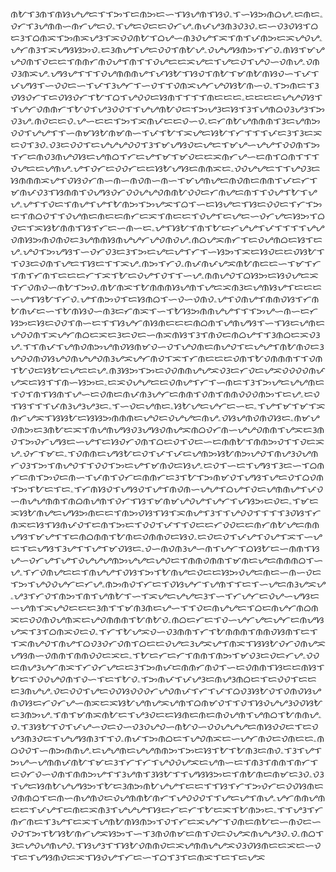 ᜈᜀᜎᜂᜈᜎᜈᜐᜌᜌᜇᜎᜎᜅᜎᜇᜈᜅᜇᜑᜎᜐᜌᜈᜎᜐᜏۦᜎᜑᜐᜅᜈᜊᜌۦᜇᜈᜇۦᜏᜆᜎᜂᜌᜈᜈᜑᜈᜆᜌᜇᜏۦᜎᜌᜇᜏᜇᜇᜏᜆᜌۦᜈᜉᜌᜂᜈᜂᜏᜂᜏۦᜇᜑᜏᜂᜏᜐᜎᜊᜇᜂᜎᜊᜈᜁᜎᜅᜈᜁᜌᜂᜎᜁᜏᜏᜈᜀᜎᜊᜌᜑᜈᜂᜏᜌᜎᜁᜎᜈᜎᜉᜈᜅᜇᜁᜌᜏᜌۦᜌᜆᜈᜂᜎᜁᜌᜐᜐᜅᜏۦᜇᜂᜈᜌᜎᜌᜇᜏᜏᜎᜈᜀᜌۦᜏᜌᜌᜐᜈᜅᜎᜆᜏۦᜈᜐᜎᜋᜌᜌᜏᜈᜎᜏᜇᜇᜎᜈᜈᜆᜈᜏᜌᜎᜈᜎᜎᜏᜌᜇᜇᜁᜌᜇᜎᜌᜇᜏᜎᜌᜏᜑᜏᜈᜌۦᜏᜈᜏᜂᜈᜁᜌۦᜌᜐᜌᜎᜎᜎᜏᜌᜈᜈᜈᜌᜎᜉᜐᜀᜎᜐᜏᜎᜈᜀᜎᜋᜈᜀᜈᜐᜏᜑᜎᜉᜎᜉᜌᜐᜎᜑᜏᜏᜇᜑᜎᜉᜎᜂᜌᜆᜎᜑᜏᜎᜎᜏᜈᜁᜌᜆᜌᜏᜐᜀᜈᜑᜏۦᜎᜅᜈᜇᜎᜂᜏᜐᜏᜆᜎᜇᜏᜐᜏᜆᜎᜀᜎᜊᜎᜌᜏᜏᜇᜐᜈᜎᜎᜎᜎᜈᜇᜇᜇۦᜇᜇᜇᜇᜌᜌᜏᜐᜎᜎᜌᜆᜏᜈᜈᜆᜎᜀᜏᜎᜌᜂᜏᜏᜎᜎᜌᜌᜈᜀᜏᜇᜎᜅᜌᜂᜇᜐᜎᜂᜎᜌᜈᜊᜏᜂᜌᜂᜎᜅᜏᜂᜌۦᜈᜏᜇᜇᜏۦᜌᜑᜇᜇᜎᜅᜎᜁᜈᜉᜇᜇᜏᜑᜏۦᜇᜆᜈᜀᜌᜈᜈᜈᜎᜂᜇᜌᜈᜅᜏᜏᜎᜌᜌᜎᜎᜑᜈᜋᜐᜀᜈᜋᜈᜑᜎᜉᜎᜀᜎᜁᜌᜇᜐᜀᜎᜆᜎᜎᜎᜉᜇᜂᜎᜂᜇᜁᜇᜏᜎᜂᜏۦᜏᜂᜇᜏᜏᜎᜇᜌᜌᜌᜏᜏᜎᜂᜎᜋᜌᜐᜏᜇᜌᜇᜎᜋᜌᜑᜌᜌᜎᜏᜏᜈᜎᜅᜎᜆᜇᜈᜏᜂᜈᜌᜏᜐᜇᜌᜈᜊᜎᜆᜇᜌᜎᜋᜎᜋᜏᜇᜇᜁᜈᜆᜌᜑᜇᜈᜎᜊᜈᜎᜎᜎᜏᜌᜇᜇᜌᜈᜌۦᜌᜎᜏᜆᜇᜏᜏᜆᜇᜇᜐᜀᜌᜐᜇᜈᜈᜁᜇۦᜏᜏᜌᜌᜇᜎᜎᜌᜏᜂᜇᜐᜈᜈᜈᜁᜌᜎᜏᜐᜏᜆᜈᜑᜈᜑᜈᜏᜈᜑᜈᜑᜎᜋᜌᜈᜌᜇᜈᜏᜈᜇᜈᜈᜎᜉᜇᜆᜎᜋᜈᜉᜏᜂᜎᜐᜈᜈᜎᜏᜌᜐᜏᜆᜏᜏᜌᜌᜏᜈᜈᜀᜏᜏᜇᜆᜈᜌᜇᜈᜎᜎᜏᜌᜎᜀᜎᜌᜌۦᜌᜎᜎᜏᜇᜎᜈᜌᜎᜌᜎᜀᜈᜅᜎᜅᜌᜁᜎᜊᜎᜑᜇᜐᜌᜇᜎᜐᜇᜏᜏᜇᜎᜆᜎᜅᜇᜎᜈᜊᜏᜎᜎᜏᜌᜈᜇᜈᜇᜇᜈᜆᜇᜁᜎᜈᜇᜇᜎᜏᜌᜎᜇᜌᜇᜑᜏᜆᜌᜇᜐᜅᜎᜊᜏᜇᜎᜁᜐᜀᜈᜈᜎᜐᜎᜆᜇᜑᜈᜑᜇۦᜌᜎᜐᜀᜎᜈᜎᜀᜇᜆᜌᜌᜎᜉᜎᜎᜎᜎᜌᜌᜏᜈᜐᜅᜈᜏᜈᜏᜇᜂᜌᜈᜈᜐᜈᜌᜌᜆᜌᜏᜈᜏᜌۦᜈᜊᜌᜁᜈᜆᜎᜇᜏᜌᜈᜊᜇᜐᜎᜇᜌۦᜌᜏᜎᜅᜌᜐᜎᜑᜏᜆᜏᜂᜇᜂᜎᜅᜇᜌᜇᜌᜎᜆᜎᜑᜐᜅᜎᜁᜇᜐᜏᜇᜇᜏᜐᜀᜎᜎᜏᜂᜇᜏᜈᜎᜌᜇᜎᜐᜇᜎᜎᜁᜌۦᜈᜅᜎᜆᜏۦᜈᜉᜈᜉᜌᜁᜈᜀᜈᜇᜇᜑᜎᜋᜎᜆᜎᜈᜎᜆᜈᜎᜇᜇᜇᜆᜎᜁᜎᜀᜇᜏᜌᜎᜏᜎᜎᜑᜌۦᜈᜈᜌᜏᜎᜊᜐᜅᜇᜐᜏᜌᜇᜁᜎᜆᜏᜈᜏᜑᜈᜀᜎᜅᜏۦᜈᜀᜈᜁᜎᜀᜈᜈᜈᜐᜌᜈᜎᜌᜇᜁᜈᜂᜇᜌᜈᜐᜌᜎᜇᜇᜇᜑᜌᜎᜐᜀᜎᜆᜏۦᜌᜎᜈᜅᜏᜎᜇᜐᜈᜊᜎᜑᜏᜑᜏᜈᜏۦᜌᜎᜏᜈᜌᜎᜈᜈᜏᜐᜎᜆᜈᜀᜈᜉᜇᜑᜎᜀᜈᜐᜏᜑᜈᜂᜇᜆᜈᜁᜎᜑᜎᜀᜐᜅᜈᜈᜌᜌᜎᜎᜎᜅᜌᜑᜈᜑᜇᜆᜐᜅᜇᜐᜇᜏᜏᜎᜈᜑᜇᜎᜎᜐᜌᜆᜈᜐᜈᜇᜇᜇᜈᜊᜈᜎᜌᜈᜌᜐᜎᜑᜎᜐᜇᜌᜈᜇᜌᜏᜏᜈᜎᜁᜌᜆᜈᜊᜇᜁᜇᜂᜇᜏᜇᜑᜈᜁᜈᜐᜎᜂᜎᜈᜏᜇᜈᜊᜌᜎᜎᜂᜈᜊᜇᜁᜏᜂᜌۦᜎᜎᜈᜉᜎᜌᜈᜏᜈᜅᜌᜈᜏᜐᜈᜋᜏᜑᜏᜎᜌᜏᜈᜇᜈᜌᜏᜎᜇᜌᜌᜎᜈᜀᜈᜏᜇᜂᜌᜏᜏᜈᜏᜐᜌᜏᜈᜌᜌᜏᜈᜂᜌᜁᜌᜆᜈᜏᜎᜁᜎᜆᜈᜇᜇᜇᜏᜈᜎᜀᜏᜈᜈᜈᜎᜎᜏᜈᜎᜀᜏᜇᜐᜀᜇᜌᜇᜇᜌۦᜈᜂᜐᜅᜎᜅᜇᜏᜏᜈᜈᜌᜌᜁᜏᜂᜇᜆᜏᜇᜌᜁᜏᜏᜏᜏᜈᜉᜌᜁᜇᜐᜎᜎᜈᜑᜐᜅᜇۦᜇᜁᜏᜌᜌᜇᜇᜏᜈᜌᜎᜆᜎᜑᜈᜇᜎᜂᜎᜅᜌᜇᜌᜌᜈᜇᜎᜏᜎᜈᜎᜐᜈᜎᜌᜑᜇᜏᜈᜇᜈᜉᜈᜂᜌᜆᜇᜈᜈᜎᜏᜈᜎᜈᜈᜏᜏᜏᜈᜅᜎᜇᜌۦᜇᜏᜎᜐᜎᜎᜎᜉᜈᜂᜌᜂᜌᜂᜇۦᜎᜑᜏᜇᜌᜈᜇۦᜐᜀᜌᜇᜌᜆᜇᜑᜇۦᜎᜌᜎᜋᜎᜋᜎᜁᜈᜆᜌᜁᜎᜐᜐᜀᜇᜐᜐᜅᜈᜈᜈᜇᜌᜏᜇᜏᜌᜌᜇᜈᜌۦᜏᜐᜌᜈᜏᜈᜏᜐᜇۦᜈᜋᜌᜏᜈᜅᜇᜂᜈᜀᜇᜁᜎᜈᜌᜈᜌᜐᜏᜂᜌᜐᜏᜈᜌᜁᜈᜊᜏᜆᜈᜑᜌᜌᜏᜈᜈᜎᜌᜁᜇᜂᜈᜏᜎᜅᜏᜆᜌᜐᜇᜑᜌᜎᜇᜐᜏᜆᜏᜈᜎᜊᜇᜏᜎᜏᜇᜑᜇᜈᜈᜀᜎᜈᜈᜅᜏᜎᜎᜏᜇᜁᜌۦᜏᜆᜎᜋᜇۦᜎᜏᜈᜈᜇᜌᜐᜀᜇᜏᜎᜉᜎᜉᜇᜌᜈᜅᜐᜀᜈᜅᜌᜏᜎᜈᜌᜂᜏᜌᜈᜆᜏᜂᜎᜅᜎᜈᜌᜏᜎᜎᜏᜏᜎᜅᜇᜌᜎᜋᜈᜏᜇᜐᜌۦᜇᜏᜎᜑᜇᜎᜌᜐᜎᜂᜇᜑᜎᜊᜈᜆᜇᜈᜎᜅᜏᜇᜈᜑᜎᜉᜈᜎᜏᜆᜇᜈᜈᜆᜇᜂᜎᜀᜎᜅᜈᜋᜏᜎᜌᜐᜎᜌᜇᜏᜎᜊᜏᜈᜎᜅᜎᜀᜇᜎᜇۦᜎᜆᜈᜐᜏᜎᜌᜐᜏᜎᜌᜎᜈᜏᜈᜑᜌᜌᜎᜊᜌᜎᜏᜇᜌᜈᜈᜌᜎᜉᜏᜑᜈᜌᜌᜈᜈᜎᜈᜊᜈᜌᜈᜎᜏᜆᜎᜐᜎᜋᜈᜋᜌᜏᜌᜎᜌᜆᜎᜉᜐᜅᜇᜏᜇۦᜎᜋᜇᜁᜐᜀᜈᜌᜇᜌᜐᜅᜈᜇᜇᜎᜈᜅᜏᜐᜎᜐᜎᜁᜈᜌᜎᜂᜎᜎᜌᜏᜏᜎᜎᜎᜎᜂᜏᜐᜎᜆᜈᜁᜇᜐᜎᜐᜈᜉᜏᜎᜇᜈᜎᜅᜇᜎᜏᜏᜎᜉᜎᜎᜏᜇᜇᜆᜏᜏᜇᜇᜈᜆᜈᜀᜌᜇᜈᜈᜌᜐᜎᜋᜌᜎᜎᜇᜈᜊᜈᜈᜎᜀᜈᜇᜏᜈᜈᜏᜇᜐᜏۦᜇᜏᜇᜏᜎᜉᜌᜎᜏᜌᜎᜁᜎᜑᜌᜇᜎᜇᜌᜐᜎᜂᜌᜎᜎᜌᜎᜋᜏᜐᜇۦᜏᜑᜈᜏᜈᜂᜌᜑᜈᜎᜌᜆᜎᜊᜐᜀᜇᜑᜈᜈᜎᜐᜌᜑᜏᜆᜌᜎᜌᜎᜏᜌᜌᜌᜈᜅᜌᜌᜇᜌᜏᜇᜎᜈᜈᜏᜈᜈᜎᜋᜈᜇᜌᜇᜈᜈᜈᜊᜎᜑᜌۦᜎᜆᜏᜈᜌᜇᜇᜎᜈᜌᜌᜎᜏᜐᜎᜅᜎᜀᜈᜌᜇᜏᜇᜇᜐᜅᜏᜌᜇᜈᜇᜑᜈᜑᜏᜇᜎᜅᜎᜌᜏᜏᜌᜆᜇᜆᜌۦᜈᜅᜈᜏᜎᜆᜇᜎᜏᜐᜌᜆᜎᜌᜈᜎᜎᜇᜎᜑᜌᜇᜈᜂᜌᜁᜌۦᜌᜂᜎᜆᜏᜎᜈᜅᜎᜈᜎᜌᜈᜀᜎᜑᜎᜁᜌᜇᜌᜌᜇᜂᜎᜑᜎᜆᜌᜆᜇᜏᜌᜑᜌᜐᜇᜑᜌᜈᜎᜁᜌᜏᜇᜇᜇᜂᜈᜎᜎᜋᜈᜂᜈᜇᜌᜑᜎᜎᜏᜇᜈᜌᜌᜇᜎᜊᜇᜈᜌᜆᜈᜊᜈᜁᜇᜏᜏᜈᜏᜌᜈᜁᜇᜌᜏᜈᜈᜈᜎᜀᜈᜀᜏۦᜈᜊᜇᜆᜇᜎᜏᜑᜌᜆᜌᜇᜌᜆᜇᜈᜌᜐᜌᜁᜎᜂᜎᜊᜈᜁᜏᜇᜏۦᜎᜆᜎᜀᜌᜁᜏᜑᜏᜂᜈᜈᜎᜆᜎᜀᜈᜈᜈᜎᜈᜈᜏᜐᜈᜎᜇᜎᜎᜁᜈᜌᜏᜎᜈᜌᜎᜊᜏᜂᜏᜆᜏᜈᜎᜊᜇᜇᜏᜌᜇᜂᜌᜁᜌᜎᜈᜁᜎᜐᜐᜀᜏᜆᜏᜈᜌᜁᜌᜐᜈᜑᜏᜈᜈᜎᜈᜈᜏᜏᜇᜁᜇۦᜎᜀᜇᜆᜇᜆᜎᜈᜈᜎᜈᜅᜎᜋᜏᜂᜇᜏᜇᜆᜌۦᜏᜏᜇᜈᜌᜂᜌᜆᜈᜁᜎᜆᜏᜆᜌᜇᜇᜂᜎᜅᜈᜉᜇᜈᜈᜆᜈᜏᜎᜑᜇᜏᜈᜈᜎᜐᜇᜇᜈᜐᜎᜀᜇᜎᜏᜏᜌᜏᜈᜎᜏᜑᜎᜇᜎᜀᜏۦᜎᜅᜈᜉᜎᜉᜌᜂᜇᜈᜌᜂᜈᜊᜇᜎᜇᜏᜏᜎᜇᜇᜇᜂᜈᜌᜌۦᜏᜇᜏᜏᜎᜌᜇᜏᜏᜐᜏᜏᜏᜆᜌᜏᜈᜉᜎᜆᜎᜉᜎᜊᜏᜂᜐᜀᜏᜎᜏᜈᜏᜐᜌᜈᜏᜐᜇᜆᜏᜆᜌᜑᜈᜁᜇᜁᜐᜀᜌᜈᜌᜁᜌᜈᜎᜊᜈᜋᜏᜎᜎᜏᜎᜐᜏᜌᜌᜂᜏᜏᜐᜀᜇᜂᜈᜅᜌۦᜎᜈᜎᜋᜈᜁᜈᜀᜇᜎᜌᜂᜏᜇᜇᜐᜈᜇᜈᜇᜈᜏᜌᜈᜎᜌᜈᜊᜎᜀᜈᜈᜌۦᜏۦᜎᜂᜐᜀᜎᜏᜎᜉᜌᜑᜏᜇᜏᜑᜏᜂᜏᜌᜏᜑᜈᜀᜏᜑᜏᜏᜌᜌᜌᜇᜈᜐᜏᜏᜇᜎᜇᜏᜌᜂᜈᜂᜏᜇᜎᜌᜌᜐᜈᜂᜎᜎᜏۦᜈᜉᜎᜅᜈᜊᜇᜎᜌᜏᜈᜁᜇᜑᜌᜆᜈᜏᜇᜏᜈᜇᜇۦᜈᜊᜏᜏᜎᜑᜈᜅᜈᜈᜌۦᜇᜌᜌᜈᜇᜌᜌᜈᜈᜅᜎᜅᜇᜐᜎᜀᜎᜀᜈᜂᜇᜈᜏۦᜎᜂᜎᜌᜎᜅᜌᜑᜌᜈᜈᜉᜈᜀᜎᜋᜇᜂᜎᜆᜎᜆᜎᜌᜏᜏᜌᜁᜇᜌᜈᜑᜇᜎᜈᜂᜎᜈᜈᜎᜈᜆᜎᜇᜏᜆᜏᜑᜏᜈᜎᜈᜈᜅᜌᜎᜎᜂᜌᜈᜎᜂᜐᜀᜎᜎᜌᜐᜐᜅᜇᜎᜈᜀᜈᜇᜈᜋᜇᜂᜏۦᜏᜂᜎᜌᜇᜐᜈᜀᜌᜌᜐᜅᜎᜀᜇᜂᜈᜅᜈᜀᜌᜌᜎᜇᜇᜎᜎᜐᜎᜆᜎᜅᜏᜆᜇᜏᜏᜐᜈᜇᜏᜈᜈᜊᜎᜇᜈᜑᜈᜌᜈᜏᜇᜏᜌᜈᜈᜀᜈᜆᜎᜌᜏᜏᜏᜎᜎᜌᜇᜌᜎᜈᜌۦᜌᜆᜈᜈᜌᜈᜇᜇᜎᜉᜌᜎᜇᜈᜇᜁᜈᜂᜎᜌᜌᜌᜎᜐᜇᜆᜇᜆᜎᜀᜇᜁᜎᜀᜈᜅᜇۦᜎᜎᜌᜂᜎᜆᜈᜆᜈᜇᜎᜂᜌᜎᜇᜁᜎᜌᜈᜀᜈᜐᜈᜅᜎᜏᜎᜆᜇᜁᜌᜆᜎᜏᜈᜇᜈᜀᜇᜑᜈᜏᜇᜑᜏᜏᜎᜅᜎᜀᜐᜀᜈᜆᜌᜁᜐᜅᜎᜑᜎᜂᜈᜏᜈᜋᜇᜈᜎᜏᜇᜏᜌᜁᜈᜌᜌᜂᜏۦᜏۦᜈᜊᜎᜂᜇᜌᜏᜌᜈᜌᜏۦᜎᜐᜌᜂᜎᜎᜐᜀᜏᜈᜈᜏᜇᜁᜌᜈᜈᜌᜌᜁᜏᜂᜏᜐᜈᜇᜇᜁᜇᜑᜏᜎᜇᜎᜌᜐᜈᜏᜇᜁᜎᜐᜏᜌᜎᜆᜇᜑᜎᜊᜎᜂᜎᜇᜈᜁᜎᜇᜎᜇᜌᜁ
